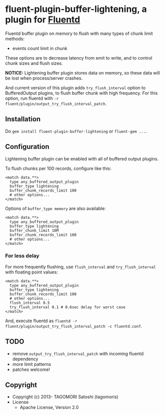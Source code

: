 # fluent-plugin-buffer-lightening, a plugin for [Fluentd](http://fluentd.org)

Fluentd buffer plugin on memory to flush with many types of chunk limit methods:
  * events count limit in chunk

These options are to decrease latency from emit to write, and to control chunk sizes and flush sizes.

**NOTICE:** Lightening buffer plugin stores data on memory, so these data will be lost when process/server crashes.

And current version of this plugin adds `try_flush_interval` option to BufferedOutput plugins, to flush buffer chunk with high frequency. For this option, run fluentd with `-r fluent/plugin/output_try_flush_interval_patch`.

## Installation

Do `gem install fluent-plugin-buffer-lightening` or `fluent-gem ...`.

## Configuration

Lightening buffer plugin can be enabled with all of buffered output plugins.

To flush chunks per 100 records, configure like this:

```
<match data.**>
  type any_buffered_output_plugin
  buffer_type lightening
  buffer_chunk_records_limit 100
  # other options...
</match>
```

Options of `buffer_type memory` are also available:
```
<match data.**>
  type any_buffered_output_plugin
  buffer_type lightening
  buffer_chunk_limit 10M
  buffer_chunk_records_limit 100
  # other options...
</match>
```

### For less delay

For more frequently flushing, use `flush_interval` and `try_flush_interval` with floating point values:
```
<match data.**>
  type any_buffered_output_plugin
  buffer_type lightening
  buffer_chunk_records_limit 100
  # other options...
  flush_interval 0.5
  try_flush_interval 0.1 # 0.6sec delay for worst case
</match>
```

And, execute fluentd as `fluentd -r fluent/plugin/output_try_flush_interval_patch -c fluentd.conf`.

## TODO

* remove `output_try_flush_interval_patch` with incoming fluentd dependency
* more limit patterns
* patches welcome!

## Copyright

* Copyright (c) 2013- TAGOMORI Satoshi (tagomoris)
* License
  * Apache License, Version 2.0
